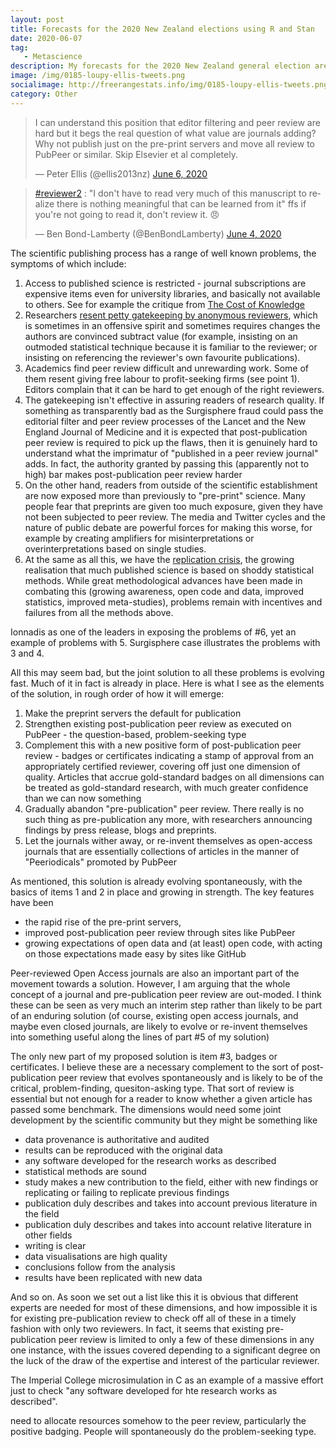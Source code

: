 ```yaml
---
layout: post
title: Forecasts for the 2020 New Zealand elections using R and Stan
date: 2020-06-07
tag: 
   - Metascience
description: My forecasts for the 2020 New Zealand general election are out, and predict a comfortable win for Jacinda Ardern's Labour Party either alone or in coalition.
image: /img/0185-loupy-ellis-tweets.png
socialimage: http://freerangestats.info/img/0185-loupy-ellis-tweets.png
category: Other
---
```


<blockquote class="twitter-tweet"><p lang="en" dir="ltr">I can understand this position that editor filtering and peer review are hard but it begs the real question of what value are journals adding? Why not publish just on the pre-print servers and move all review to PubPeer or similar. Skip Elsevier et al completely.</p>&mdash; Peter Ellis (@ellis2013nz) <a href="https://twitter.com/ellis2013nz/status/1269400072187338752?ref_src=twsrc%5Etfw">June 6, 2020</a></blockquote> <script async src="https://platform.twitter.com/widgets.js" charset="utf-8"></script>

<blockquote class="twitter-tweet"><p lang="en" dir="ltr"><a href="https://twitter.com/hashtag/reviewer2?src=hash&amp;ref_src=twsrc%5Etfw">#reviewer2</a> : &quot;I don&#39;t have to read very much of this manuscript to realize there is nothing meaningful that can be learned from it&quot; ffs if you&#39;re not going to read it, don&#39;t review it. 😠</p>&mdash; Ben Bond-Lamberty (@BenBondLamberty) <a href="https://twitter.com/BenBondLamberty/status/1268641821493620736?ref_src=twsrc%5Etfw">June 4, 2020</a></blockquote> <script async src="https://platform.twitter.com/widgets.js" charset="utf-8"></script>

The scientific publishing process has a range of well known problems, the symptoms of which include:

1. Access to published science is restricted - journal subscriptions are expensive items even for university libraries, and basically not available to others. See for example the critique from [The Cost of Knowledge](http://thecostofknowledge.com/)
2. Researchers [resent petty gatekeeping by anonymous reviewers](https://twitter.com/search?q=%23reviewer2&src=typed_query), which is sometimes in an offensive spirit and sometimes requires changes the authors are convinced subtract value (for example, insisting on an outmoded statistical technique because it is familiar to the reviewer; or insisting on referencing the reviewer's own favourite publications). 
3. Academics find peer review difficult and unrewarding work. Some of them resent giving free labour to profit-seeking firms (see point 1). Editors complain that it can be hard to get enough of the right reviewers.
4. The gatekeeping isn't effective in assuring readers of research quality. If something as transparently bad as the Surgisphere fraud could pass the editorial filter and peer review processes of the Lancet and the New England Journal of Medicine and it is expected that post-publication peer review is required to pick up the flaws, then it is genuinely hard to understand what the imprimatur of "published in a peer review journal" adds. In fact, the authority granted by passing this (apparently not to high) bar makes post-publication peer review harder
5. On the other hand, readers from outside of the scientific establishment are now exposed more than previously to "pre-print" science. Many people fear that preprints are given too much exposure, given they have not been subjected to peer review. The media and Twitter cycles and the nature of public debate are powerful forces for making this worse, for example by creating amplifiers for misinterpretations or overinterpretations based on single studies.
6. At the same as all this, we have the [replication crisis](https://en.wikipedia.org/wiki/Replication_crisis), the growing realisation that much published science is based on shoddy statistical methods. While great methodological advances have been made in combating this (growing awareness, open code and data, improved statistics, improved meta-studies), problems remain with incentives and failures from all the methods above.  

Ionnadis as one of the leaders in exposing the problems of #6, yet an example of problems with 5. Surgisphere case illustrates the problems with 3 and 4.

All this may seem bad, but the joint solution to all these problems is evolving fast. Much of it in fact is already in place. Here is what I see as the elements of the solution, in rough order of how it will emerge:

1. Make the preprint servers the default for publication
2. Strengthen existing post-publication peer review as executed on PubPeer - the question-based, problem-seeking type
3. Complement this with a new positive form of post-publication peer review - badges or certificates indicating a stamp of approval from an appropriately certified reviewer, covering off just one dimension of quality. Articles that accrue gold-standard badges on all dimensions can be treated as gold-standard research, with much greater confidence than we can now something
4. Gradually abandon "pre-publication" peer review. There really is no such thing as pre-publication any more, with researchers announcing findings by press release, blogs and preprints.
5. Let the journals wither away, or re-invent themselves as open-access journals that are essentially collections of articles in the manner of "Peeriodicals" promoted by PubPeer 

As mentioned, this solution is already evolving spontaneously, with the basics of items 1 and 2 in place and growing in strength. The key features have been 

- the rapid rise of the pre-print servers, 
- improved post-publication peer review through sites like PubPeer
- growing expectations of open data and (at least) open code, with acting on those expectations made easy by sites like GitHub

Peer-reviewed Open Access journals are also an important part of the movement towards a solution. However, I am arguing that the whole concept of a journal and pre-publication peer review are out-moded.  I think these can be seen as very much an interim step rather than likely to be part of an enduring solution (of course, existing open access journals, and maybe even closed journals, are likely to evolve or re-invent themselves into something useful along the lines of part #5 of my solution)

The only new part of my proposed solution is item #3, badges or certificates. I believe these are a necessary complement to the sort of post-publication peer review that evolves spontaneously and is likely to be of the critical, problem-finding, quesiton-asking type. That sort of review is essential but not enough for a reader to know whether a given article has passed some benchmark. The dimensions would need some joint development by the scientific community but they might be something like

- data provenance is authoritative and audited
- results can be reproduced with the original data
- any software developed for the research works as described
- statistical methods are sound
- study makes a new contribution to the field, either with new findings or replicating or failing to replicate previous findings
- publication duly describes and takes into account previous literature in the field 
- publication duly describes and takes into account relative literature in other fields
- writing is clear
- data visualisations are high quality
- conclusions follow from the analysis
- results have been replicated with new data

And so on. As soon we set out a list like this it is obvious that different experts are needed for most of these dimensions, and how impossible it is for existing pre-publication review to check off all of these in a timely fashion with only two reviewers. In fact, it seems that existing pre-publication peer review is limited to only a few of these dimensions in any one instance, with the issues covered depending to a significant degree on the luck of the draw of the expertise and interest of the particular reviewer.

The Imperial College microsimulation in C as an example of a massive effort just to check "any software developed for hte research works as described".

need to allocate resources somehow to the peer review, particularly the positive badging. People will spontaneously do the problem-seeking type.


